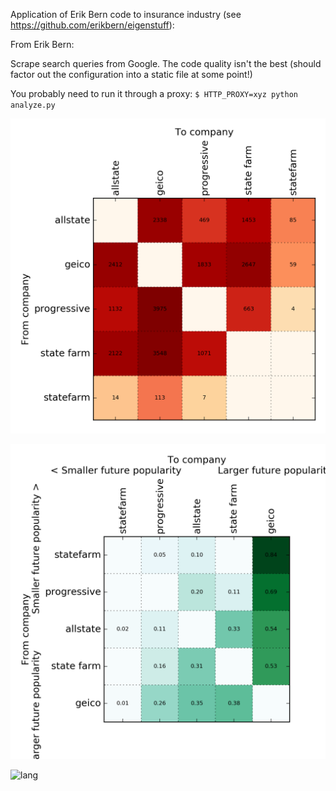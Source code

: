 Application of Erik Bern code to insurance industry (see https://github.com/erikbern/eigenstuff):

From Erik Bern:

Scrape search queries from Google. The code quality isn't the best (should factor out the configuration into a static file at some point!)

You probably need to run it through a proxy: `$ HTTP_PROXY=xyz python analyze.py`

![lang](https://raw.githubusercontent.com/likhtal/EigenStuff/master/insurance_matrix.png)

![lang](https://raw.githubusercontent.com/likhtal/EigenStuff/master/insurance_matrix_eig.png)

![lang](https://raw.githubusercontent.com/likhtal/EigenStuff/master/insurance.results)
